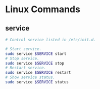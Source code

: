 Linux Commands
==============

service
-------

```sh
# Control service listed in /etc/init.d.

# Start service.
sudo service $SERVICE start
# Stop service.
sudo service $SERVICE stop
# Restart service.
sudo service $SERVICE restart
# Show service status.
sudo service $SERVICE status
```